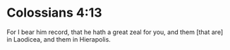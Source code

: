 # Colossians 4:13

For I bear him record, that he hath a great zeal for you, and them [that are] in Laodicea, and them in Hierapolis.